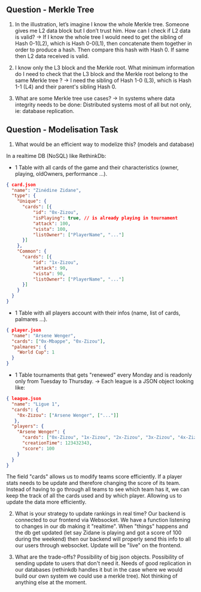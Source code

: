## Question - Merkle Tree

1) In the illustration, let’s imagine I know the whole Merkle tree. Someone gives me L2 data block but I don’t trust him. How can I check if L2 data is valid?
-> If I know the whole tree I would need to get the sibling of Hash 0-1(L2), which is Hash 0-0(L1), then concatenate them together in order to produce a hash. Then compare this hash with Hash 0. If same then L2 data received is valid.

2) I know only the L3 block and the Merkle root. What minimum information do I need to check that the L3 block and the Merkle root belong to the same Merkle tree ?
-> I need the sibling of Hash 1-0 (L3), which is Hash 1-1 (L4) and their parent's sibling Hash 0.

3) What are some Merkle tree use cases?
-> In systems where data integrity needs to be done: Distributed systems most of all but not only, ie: database replication.

## Question - Modelisation Task

1. What would be an efficient way to modelize this? (models and database)

In a realtime DB (NoSQL) like RethinkDb:

- 1 Table with all cards of the game and their characteristics (owner, playing, oldOwners, performance ...).
```json
{ card.json
  "name": "Zinédine Zidane",
  "type": {
    "Unique": {
      "cards": [{
          "id": "0x-Zizou",
          "isPlaying": true, // is already playing in tournament
          "attack": 100,
          "vista": 100,
          "listOwner": ["PlayerName", "..."]
      }]
    },
    "Common": {
      "cards": [{
          "id": "1x-Zizou",
          "attack": 90,
          "vista": 90,
          "listOwner": ["PlayerName", "..."]
      }]
    }
  }
}
```

- 1 Table with all players account with their infos (name, list of cards, palmares ...).
```json
{ player.json
  "name": "Arsene Wenger",
  "cards": ["0x-Mbappe", "0x-Zizou"],
  "palmares": {
    "World Cup": 1
  }
}
```

- 1 Table tournaments that gets "renewed" every Monday and is readonly only from Tuesday to Thursday.
    -> Each league is a JSON object looking like:
```json
{ league.json
  "name": "Ligue 1",
  "cards": {
    "0x-Zizou": ["Arsene Wenger", ["..."]]
   },
  "players": {
    "Arsene Wenger": {
      "cards": ["0x-Zizou", "1x-Zizou", "2x-Zizou", "3x-Zizou", "4x-Zizou"],
      "creationTime": 123432343,
      "score": 100
    }
  }
}
```

The field "cards" allows us to modify teams score efficiently. If a player stats needs to be update and therefore changing the score of its team. Instead of having to go through all teams to see which team has it, we can keep the track of all the cards used and by which player. Allowing us to update the data more efficiently.

2. What is your strategy to update rankings in real time?
Our backend is connected to our frontend via Websocket. We have a function listening to changes in our db making it "realtime". When "things" happens and the db get updated (let say Zidane is playing and got a score of 100 during the weekend) then our backend will properly send this info to all our users through websocket. Update will be "live" on the frontend.

3. What are the trade-offs?
Possibility of big json objects. Possibility of sending update to users that don't need it. Needs of good replication in our databases (rethinkdb handles it but in the case where we would build our own system we could use a merkle tree). Not thinking of anything else at the moment.
